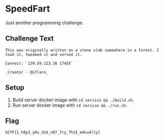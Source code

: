 # SpeedFart
Just another programming challenge.

## Challenge Text
```
This was originally written on a stone slab somewhere in a forest. I took it, tweaked it and served it.

Connect: `139.59.123.16 17455`

_Creator - @LFlare_
```

## Setup
1. Build server docker image with `cd service && ./build.sh`.
2. Run server docker image with `cd service && ./run.sh`.

## Flag
`GCTF{1_h0p3_y0u_d1d_n07_7ry_7h15_m4nu4lly}`
